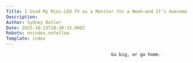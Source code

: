 ```yaml
---
Title: I Used My Mini-LED TV as a Monitor for a Week—and It’s Awesome
Description: 
Author: Sydney Butler
Date: 2025-10-23T20:30:15.000Z
Robots: noindex,nofollow
Template: index
---
```


                                            Go big, or go home.
                                        